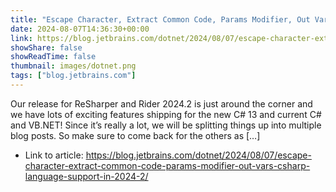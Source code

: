 ```yaml
---
title: "Escape Character, Extract Common Code, Params Modifier, Out Vars – C# Language Support in 2024.2"
date: 2024-08-07T14:36:30+00:00
link: https://blog.jetbrains.com/dotnet/2024/08/07/escape-character-extract-common-code-params-modifier-out-vars-csharp-language-support-in-2024-2/
showShare: false
showReadTime: false
thumbnail: images/dotnet.png
tags: ["blog.jetbrains.com"]
---
```

Our release for ReSharper and Rider 2024.2 is just around the corner and we have lots of exciting features shipping for the new C# 13 and current C# and VB.NET! Since it’s really a lot, we will be splitting things up into multiple blog posts. So make sure to come back for the others as […]

- Link to article: https://blog.jetbrains.com/dotnet/2024/08/07/escape-character-extract-common-code-params-modifier-out-vars-csharp-language-support-in-2024-2/